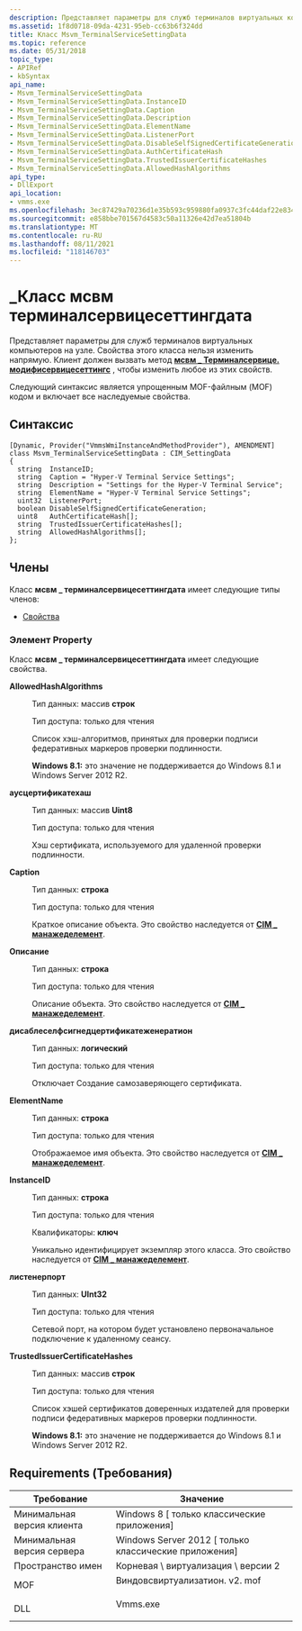 ```yaml
---
description: Представляет параметры для служб терминалов виртуальных компьютеров на узле.
ms.assetid: 1f8d0718-09da-4231-95eb-cc63b6f324dd
title: Класс Msvm_TerminalServiceSettingData
ms.topic: reference
ms.date: 05/31/2018
topic_type:
- APIRef
- kbSyntax
api_name:
- Msvm_TerminalServiceSettingData
- Msvm_TerminalServiceSettingData.InstanceID
- Msvm_TerminalServiceSettingData.Caption
- Msvm_TerminalServiceSettingData.Description
- Msvm_TerminalServiceSettingData.ElementName
- Msvm_TerminalServiceSettingData.ListenerPort
- Msvm_TerminalServiceSettingData.DisableSelfSignedCertificateGeneration
- Msvm_TerminalServiceSettingData.AuthCertificateHash
- Msvm_TerminalServiceSettingData.TrustedIssuerCertificateHashes
- Msvm_TerminalServiceSettingData.AllowedHashAlgorithms
api_type:
- DllExport
api_location:
- vmms.exe
ms.openlocfilehash: 3ec87429a70236d1e35b593c959880fa0937c3fc44daf22e834290158e83aab9
ms.sourcegitcommit: e858bbe701567d4583c50a11326e42d7ea51804b
ms.translationtype: MT
ms.contentlocale: ru-RU
ms.lasthandoff: 08/11/2021
ms.locfileid: "118146703"
---
```

# <a name="msvm_terminalservicesettingdata-class"></a>\_Класс мсвм терминалсервицесеттингдата

Представляет параметры для служб терминалов виртуальных компьютеров на узле. Свойства этого класса нельзя изменить напрямую. Клиент должен вызвать метод [**мсвм \_ Терминалсервице. модифисервицесеттингс**](modifyservicesettings-msvm-terminalservice.md) , чтобы изменить любое из этих свойств.

Следующий синтаксис является упрощенным MOF-файлным (MOF) кодом и включает все наследуемые свойства.

## <a name="syntax"></a>Синтаксис

``` syntax
[Dynamic, Provider("VmmsWmiInstanceAndMethodProvider"), AMENDMENT]
class Msvm_TerminalServiceSettingData : CIM_SettingData
{
  string  InstanceID;
  string  Caption = "Hyper-V Terminal Service Settings";
  string  Description = "Settings for the Hyper-V Terminal Service";
  string  ElementName = "Hyper-V Terminal Service Settings";
  uint32  ListenerPort;
  boolean DisableSelfSignedCertificateGeneration;
  uint8   AuthCertificateHash[];
  string  TrustedIssuerCertificateHashes[];
  string  AllowedHashAlgorithms[];
};
```

## <a name="members"></a>Члены

Класс **мсвм \_ терминалсервицесеттингдата** имеет следующие типы членов:

-   [Свойства](#properties)

### <a name="properties"></a>Элемент Property

Класс **мсвм \_ терминалсервицесеттингдата** имеет следующие свойства.

<dl> <dt>

**AllowedHashAlgorithms**
</dt> <dd> <dl> <dt>

Тип данных: массив **строк**
</dt> <dt>

Тип доступа: только для чтения
</dt> </dl>

Список хэш-алгоритмов, принятых для проверки подписи федеративных маркеров проверки подлинности.

**Windows 8.1:** это значение не поддерживается до Windows 8.1 и Windows Server 2012 R2.

</dd> <dt>

**аусцертификатехаш**
</dt> <dd> <dl> <dt>

Тип данных: массив **Uint8**
</dt> <dt>

Тип доступа: только для чтения
</dt> </dl>

Хэш сертификата, используемого для удаленной проверки подлинности.

</dd> <dt>

**Caption**
</dt> <dd> <dl> <dt>

Тип данных: **строка**
</dt> <dt>

Тип доступа: только для чтения
</dt> </dl>

Краткое описание объекта. Это свойство наследуется от [**CIM \_ манажеделемент**](/previous-versions/windows/desktop/iscsitarg/cim-managedelement).

</dd> <dt>

**Описание**
</dt> <dd> <dl> <dt>

Тип данных: **строка**
</dt> <dt>

Тип доступа: только для чтения
</dt> </dl>

Описание объекта. Это свойство наследуется от [**CIM \_ манажеделемент**](/previous-versions/windows/desktop/iscsitarg/cim-managedelement).

</dd> <dt>

**дисаблеселфсигнедцертификатеженератион**
</dt> <dd> <dl> <dt>

Тип данных: **логический**
</dt> <dt>

Тип доступа: только для чтения
</dt> </dl>

Отключает Создание самозаверяющего сертификата.

</dd> <dt>

**ElementName**
</dt> <dd> <dl> <dt>

Тип данных: **строка**
</dt> <dt>

Тип доступа: только для чтения
</dt> </dl>

Отображаемое имя объекта. Это свойство наследуется от [**CIM \_ манажеделемент**](/previous-versions/windows/desktop/iscsitarg/cim-managedelement).

</dd> <dt>

**InstanceID**
</dt> <dd> <dl> <dt>

Тип данных: **строка**
</dt> <dt>

Тип доступа: только для чтения
</dt> <dt>

Квалификаторы: **ключ**
</dt> </dl>

Уникально идентифицирует экземпляр этого класса. Это свойство наследуется от [**CIM \_ манажеделемент**](/previous-versions/windows/desktop/iscsitarg/cim-managedelement).

</dd> <dt>

**листенерпорт**
</dt> <dd> <dl> <dt>

Тип данных: **UInt32**
</dt> <dt>

Тип доступа: только для чтения
</dt> </dl>

Сетевой порт, на котором будет установлено первоначальное подключение к удаленному сеансу.

</dd> <dt>

**TrustedIssuerCertificateHashes**
</dt> <dd> <dl> <dt>

Тип данных: массив **строк**
</dt> <dt>

Тип доступа: только для чтения
</dt> </dl>

Список хэшей сертификатов доверенных издателей для проверки подписи федеративных маркеров проверки подлинности.

**Windows 8.1:** это значение не поддерживается до Windows 8.1 и Windows Server 2012 R2.

</dd> </dl>

## <a name="requirements"></a>Requirements (Требования)



| Требование | Значение |
|-------------------------------------|---------------------------------------------------------------------------------------------------------|
| Минимальная версия клиента<br/> | Windows 8 \[ только классические приложения\]<br/>                                                              |
| Минимальная версия сервера<br/> | Windows Server 2012 \[ только классические приложения\]<br/>                                                    |
| Пространство имен<br/>                | Корневая \\ виртуализация \\ версии 2<br/>                                                                     |
| MOF<br/>                      | <dl> <dt>Виндовсвиртуализатион. v2. mof</dt> </dl> |
| DLL<br/>                      | <dl> <dt>Vmms.exe</dt> </dl>                     |



 

